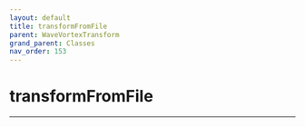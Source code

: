 ```yaml
---
layout: default
title: transformFromFile
parent: WaveVortexTransform
grand_parent: Classes
nav_order: 153
---
```


#  transformFromFile




---


